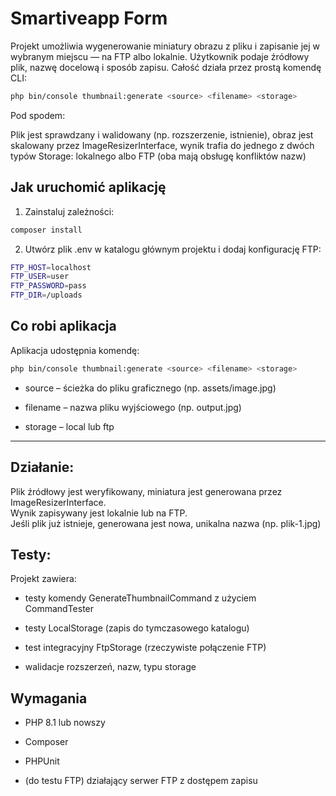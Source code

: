 
# Smartiveapp Form

Projekt umożliwia wygenerowanie miniatury obrazu z pliku i zapisanie jej w wybranym miejscu — na FTP albo lokalnie. Użytkownik podaje źródłowy plik, nazwę docelową i sposób zapisu. Całość działa przez prostą komendę CLI:

```bash
php bin/console thumbnail:generate <source> <filename> <storage>
```

Pod spodem:

Plik jest sprawdzany i walidowany (np. rozszerzenie, istnienie), obraz jest skalowany przez ImageResizerInterface, wynik trafia do jednego z dwóch typów Storage: lokalnego albo FTP (oba mają obsługę konfliktów nazw)

## Jak uruchomić aplikację

1. Zainstaluj zależności:

```bash
composer install
```

2. Utwórz plik .env w katalogu głównym projektu i dodaj konfigurację FTP:

```bash
FTP_HOST=localhost
FTP_USER=user
FTP_PASSWORD=pass
FTP_DIR=/uploads
```

## Co robi aplikacja
Aplikacja udostępnia komendę:
```bash
php bin/console thumbnail:generate <source> <filename> <storage>
```

- source – ścieżka do pliku graficznego (np. assets/image.jpg)

- filename – nazwa pliku wyjściowego (np. output.jpg)

- storage – local lub ftp

---
## Działanie:

Plik źródłowy jest weryfikowany, miniatura jest generowana przez ImageResizerInterface.\
Wynik zapisywany jest lokalnie lub na FTP. \
Jeśli plik już istnieje, generowana jest nowa, unikalna nazwa (np. plik-1.jpg)

## Testy:

Projekt zawiera:

- testy komendy GenerateThumbnailCommand z użyciem CommandTester

- testy LocalStorage (zapis do tymczasowego katalogu)

- test integracyjny FtpStorage (rzeczywiste połączenie FTP)

- walidacje rozszerzeń, nazw, typu storage

## Wymagania
- PHP 8.1 lub nowszy

- Composer

- PHPUnit

- (do testu FTP) działający serwer FTP z dostępem zapisu

